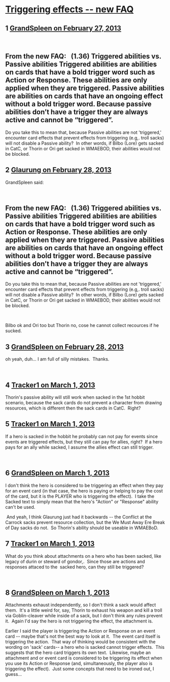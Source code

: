 # [Triggering effects -- new FAQ](https://community.fantasyflightgames.com/topic/79967-triggering-effects-new-faq/)

## 1 [GrandSpleen on February 27, 2013](https://community.fantasyflightgames.com/topic/79967-triggering-effects-new-faq/?do=findComment&comment=768191)

 

From the new FAQ:
 
(1.36) Triggered abilities vs. Passive abilities
Triggered abilities are abilities on cards that have a
bold trigger word such as Action or Response. These
abilities are only applied when they are triggered.
Passive abilities are abilities on cards that have an
ongoing effect without a bold trigger word. Because
passive abilities don’t have a trigger they are always
active and cannot be “triggered”.
--------
Do you take this to mean that, because Passive abilities are not 'triggered,' encounter card effects that prevent effects from triggering (e.g,. troll sacks) will not disable a Passive ability?  In other words, if Bilbo (Lore) gets sacked in CatC, or Thorin or Ori get sacked in WMAEBOD, their abilities would not be blocked.

## 2 [Glaurung on February 28, 2013](https://community.fantasyflightgames.com/topic/79967-triggering-effects-new-faq/?do=findComment&comment=768297)

GrandSpleen said:

 

From the new FAQ:
 
(1.36) Triggered abilities vs. Passive abilities
Triggered abilities are abilities on cards that have a
bold trigger word such as Action or Response. These
abilities are only applied when they are triggered.
Passive abilities are abilities on cards that have an
ongoing effect without a bold trigger word. Because
passive abilities don’t have a trigger they are always
active and cannot be “triggered”.
--------
Do you take this to mean that, because Passive abilities are not 'triggered,' encounter card effects that prevent effects from triggering (e.g,. troll sacks) will not disable a Passive ability?  In other words, if Bilbo (Lore) gets sacked in CatC, or Thorin or Ori get sacked in WMAEBOD, their abilities would not be blocked.



 

Bilbo ok and Ori too but Thorin no, cose he cannot collect recources if he sucked.

## 3 [GrandSpleen on February 28, 2013](https://community.fantasyflightgames.com/topic/79967-triggering-effects-new-faq/?do=findComment&comment=768534)

oh yeah, duh… I am full of silly mistakes.  Thanks.

 

## 4 [Tracker1 on March 1, 2013](https://community.fantasyflightgames.com/topic/79967-triggering-effects-new-faq/?do=findComment&comment=768732)

Thorin's passive ability will still work when sacked in the 1st hobbit scenario, because the sack cards do not prevent a character from drawing resources, which is different then the sack cards in CatC.  Right?

## 5 [Tracker1 on March 1, 2013](https://community.fantasyflightgames.com/topic/79967-triggering-effects-new-faq/?do=findComment&comment=768737)

If a hero is sacked in the hobbit he probably can not pay for events since events are triggered effects, but they still can pay for allies, right?  If a hero pays for an ally while sacked, I assume the allies effect can still trigger.

 

## 6 [GrandSpleen on March 1, 2013](https://community.fantasyflightgames.com/topic/79967-triggering-effects-new-faq/?do=findComment&comment=769015)

I don't think the hero is considered to be triggering an effect when they pay for an event card (in that case, the hero is paying or helping to pay the cost of the card, but it is the PLAYER who is triggering the effect).  I take the Sacked text to simply mean that the hero's "Action" or "Response" ability can't be used.

 And yeah, I think Glaurung just had it backwards -- the Conflict at the Carrock sacks prevent resource collection, but the We Must Away Ere Break of Day sacks do not.  So Thorin's ability should be useable in WMAEBoD.

## 7 [Tracker1 on March 1, 2013](https://community.fantasyflightgames.com/topic/79967-triggering-effects-new-faq/?do=findComment&comment=769031)

What do you think about attachments on a hero who has been sacked, like legacy of durin or steward of gondor,.  Since those are actions and responses attaced to the  sacked hero, can they still be triggered?

 

## 8 [GrandSpleen on March 1, 2013](https://community.fantasyflightgames.com/topic/79967-triggering-effects-new-faq/?do=findComment&comment=769076)

Attachments exhaust independently, so I don't think a sack would affect them.  It's a little weird for, say, Thorin to exhaust his weapon and kill a troll via Goblin-cleaver while inside of a sack, but I don't think any rules prevent it.  Again I'd say the hero is not triggering the effect, the attachment is.  

Earlier I said the player is triggering the Action or Response on an event card -- maybe that's not the best way to look at it.  The event card itself is triggering the action.  That way of thinking would be consistent with the wording on 'sack' cards-- a hero who is sacked cannot trigger effects.  This suggests that the hero card triggers its own text.  Likewise, maybe an attachment and or event card is considered to be triggering its effect when you use its Action or Response (and, simultaneously, the player also is triggering the effect).  Just some concepts that need to be ironed out, I guess…

